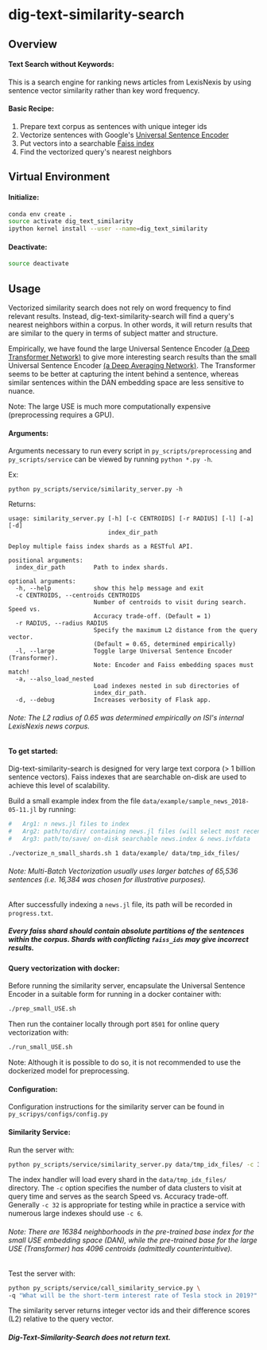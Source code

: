 # dig-text-similarity-search

## Overview
#### Text Search without Keywords:
This is a search engine for ranking news articles from LexisNexis 
by using sentence vector similarity rather than key word frequency. 


#### Basic Recipe:
1) Prepare text corpus as sentences with unique integer ids
2) Vectorize sentences with Google's [Universal Sentence Encoder](https://tfhub.dev/google/universal-sentence-encoder-large/3)
3) Put vectors into a searchable [Faiss index](https://github.com/facebookresearch/faiss)
4) Find the vectorized query's nearest neighbors


## Virtual Environment
#### Initialize:
```bash
conda env create .
source activate dig_text_similarity
ipython kernel install --user --name=dig_text_similarity
```

#### Deactivate:
```bash
source deactivate
```


## Usage
Vectorized similarity search does not rely on word frequency to find relevant results. 
Instead, dig-text-similarity-search will find a query's nearest neighbors within a corpus. 
In other words, it will return results that are similar to the query in terms of 
subject matter and structure. 

Empirically, we have found the large Universal Sentence Encoder 
[(a Deep Transformer Network)](https://tfhub.dev/google/universal-sentence-encoder-large/3) 
to give more interesting search results than the small Universal Sentence Encoder 
[(a Deep Averaging Network)](https://tfhub.dev/google/universal-sentence-encoder/2). 
The Transformer seems to be better at capturing the intent behind a sentence, 
whereas similar sentences within the DAN embedding space are less sensitive to nuance.

Note: The large USE is much more computationally expensive (preprocessing requires a GPU).

#### Arguments:

Arguments necessary to run every script in `py_scripts/preprocessing` and `py_scripts/service` can be 
viewed by running `python *.py -h`. 

Ex: 
```
python py_scripts/service/similarity_server.py -h
```

Returns: 
```
usage: similarity_server.py [-h] [-c CENTROIDS] [-r RADIUS] [-l] [-a] [-d]
                            index_dir_path

Deploy multiple faiss index shards as a RESTful API.

positional arguments:
  index_dir_path        Path to index shards.

optional arguments:
  -h, --help            show this help message and exit
  -c CENTROIDS, --centroids CENTROIDS
                        Number of centroids to visit during search. Speed vs.
                        Accuracy trade-off. (Default = 1)
  -r RADIUS, --radius RADIUS
                        Specify the maximum L2 distance from the query vector.
                        (Default = 0.65, determined empirically)
  -l, --large           Toggle large Universal Sentence Encoder (Transformer).
                        Note: Encoder and Faiss embedding spaces must match!
  -a, --also_load_nested
                        Load indexes nested in sub directories of
                        index_dir_path.
  -d, --debug           Increases verbosity of Flask app.
```

###### Note: The L2 radius of 0.65 was determined empirically on ISI's internal LexisNexis news corpus. 

#### To get started:
Dig-text-similarity-search is designed for very large text corpora (> 1 billion sentence vectors). 
Faiss indexes that are searchable on-disk are used to achieve this level of scalability. 

Build a small example index from the file `data/example/sample_news_2018-05-11.jl` by running:
```bash
#   Arg1: n news.jl files to index
#   Arg2: path/to/dir/ containing news.jl files (will select most recent date)
#   Arg3: path/to/save/ on-disk searchable news.index & news.ivfdata

./vectorize_n_small_shards.sh 1 data/example/ data/tmp_idx_files/
```

###### Note: Multi-Batch Vectorization usually uses larger batches of 65,536 sentences (i.e. 16,384 was chosen for illustrative purposes). 

After successfully indexing a `news.jl` file, its path will be recorded in `progress.txt`.

##### Every faiss shard should contain absolute partitions of the sentences within the corpus. Shards with conflicting `faiss_ids` may give incorrect results. 

#### Query vectorization with docker:
Before running the similarity server, encapsulate the Universal Sentence Encoder in a suitable 
form for running in a docker container with:

```bash
./prep_small_USE.sh
```

Then run the container locally through port `8501` for online query vectorization with: 

```bash
./run_small_USE.sh
```

Note: Although it is possible to do so, it is not recommended to use 
the dockerized model for preprocessing.

#### Configuration:
Configuration instructions for the similarity server can be found in `py_scripys/configs/config.py`

#### Similarity Service:
Run the server with:
```bash
python py_scripts/service/similarity_server.py data/tmp_idx_files/ -c 32
```

The index handler will load every shard in the `data/tmp_idx_files/` directory. The `-c` option specifies the number of 
data clusters to visit at query time and serves as the search Speed vs. Accuracy trade-off. Generally `-c 32` is 
appropriate for testing while in practice a service with numerous large indexes should use `-c 6`.

###### Note: There are 16384 neighborhoods in the pre-trained base index for the small USE embedding space (DAN), while the pre-trained base for the large USE (Transformer) has 4096 centroids (admittedly counterintuitive).

Test the server with: 
```bash
python py_scripts/service/call_similarity_service.py \
-q "What will be the short-term interest rate of Tesla stock in 2019?"
```

The similarity server returns integer vector ids and their difference scores (L2) relative to the query vector. 
##### Dig-Text-Similarity-Search does not return text.
